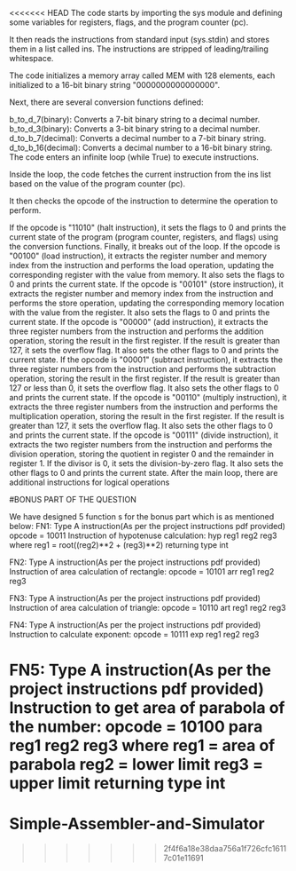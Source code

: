 <<<<<<< HEAD
The code starts by importing the sys module and defining some variables for registers, flags, and the program counter (pc).

It then reads the instructions from standard input (sys.stdin) and stores them in a list called ins. The instructions are stripped of leading/trailing whitespace.

The code initializes a memory array called MEM with 128 elements, each initialized to a 16-bit binary string "0000000000000000".

Next, there are several conversion functions defined:

b_to_d_7(binary): Converts a 7-bit binary string to a decimal number.
b_to_d_3(binary): Converts a 3-bit binary string to a decimal number.
d_to_b_7(decimal): Converts a decimal number to a 7-bit binary string.
d_to_b_16(decimal): Converts a decimal number to a 16-bit binary string.
The code enters an infinite loop (while True) to execute instructions.

Inside the loop, the code fetches the current instruction from the ins list based on the value of the program counter (pc).

It then checks the opcode of the instruction to determine the operation to perform.

If the opcode is "11010" (halt instruction), it sets the flags to 0 and prints the current state of the program (program counter, registers, and flags) using the conversion functions. Finally, it breaks out of the loop.
If the opcode is "00100" (load instruction), it extracts the register number and memory index from the instruction and performs the load operation, updating the corresponding register with the value from memory. It also sets the flags to 0 and prints the current state.
If the opcode is "00101" (store instruction), it extracts the register number and memory index from the instruction and performs the store operation, updating the corresponding memory location with the value from the register. It also sets the flags to 0 and prints the current state.
If the opcode is "00000" (add instruction), it extracts the three register numbers from the instruction and performs the addition operation, storing the result in the first register. If the result is greater than 127, it sets the overflow flag. It also sets the other flags to 0 and prints the current state.
If the opcode is "00001" (subtract instruction), it extracts the three register numbers from the instruction and performs the subtraction operation, storing the result in the first register. If the result is greater than 127 or less than 0, it sets the overflow flag. It also sets the other flags to 0 and prints the current state.
If the opcode is "00110" (multiply instruction), it extracts the three register numbers from the instruction and performs the multiplication operation, storing the result in the first register. If the result is greater than 127, it sets the overflow flag. It also sets the other flags to 0 and prints the current state.
If the opcode is "00111" (divide instruction), it extracts the two register numbers from the instruction and performs the division operation, storing the quotient in register 0 and the remainder in register 1. If the divisor is 0, it sets the division-by-zero flag. It also sets the other flags to 0 and prints the current state.
After the main loop, there are additional instructions for logical operations


#BONUS PART OF THE QUESTION

We have designed 5 function s for the bonus part which is as mentioned below:
FN1:
Type A instruction(As per the project instructions pdf provided)
opcode = 10011
Instruction of hypotenuse calculation:
hyp reg1 reg2 reg3
where reg1 = root((reg2)**2 + (reg3)**2)
returning type int

FN2:
Type A instruction(As per the project instructions pdf provided)
Instruction of area calculation of rectangle:
opcode = 10101 
arr reg1 reg2 reg3

FN3:
Type A instruction(As per the project instructions pdf provided)
Instruction of area calculation of triangle:
opcode = 10110 
art reg1 reg2 reg3

FN4:
Type A instruction(As per the project instructions pdf provided)
Instruction to calculate exponent:
opcode = 10111
exp reg1 reg2 reg3

FN5:
Type A instruction(As per the project instructions pdf provided)
Instruction to get area of parabola of the number:
opcode = 10100
para reg1 reg2 reg3
where reg1 = area of parabola
reg2 = lower limit 
reg3 = upper limit
returning type int
=======
# Simple-Assembler-and-Simulator
>>>>>>> 2f4f6a18e38daa756a1f726cfc16117c01e11691
